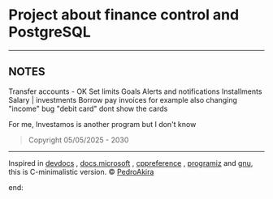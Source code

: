 
# Project about finance control and PostgreSQL

---

## NOTES


Transfer accounts - OK
Set limits
Goals
Alerts and notifications
Installments
Salary | investments
Borrow
pay invoices for example also
changing "income"
bug "debit card" dont show the cards

For me, Investamos is another program but I don't know


> Copyright 05/05/2025 - 2030

---




Inspired in [devdocs](https://devdocs.io/c/) , [docs.microsoft](https://docs.microsoft.com/en-us/cpp/c-language/?view=msvc-170) , [cppreference](https://en.cppreference.com/w/c/language) , [programiz](https://www.programiz.com/c-programming) and [gnu](https://www.gnu.org/software/gnu-c-manual/gnu-c-manual.html), this is C-minimalistic version.
© [PedroAkira](https://www.instagram.com/pedro.akira.3)

end:

